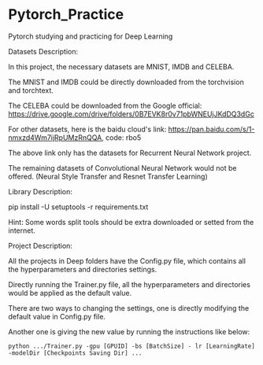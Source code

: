 # Pytorch_Practice
 Pytorch studying and practicing for Deep Learning

 Datasets Description:

 In this project, the necessary datasets are MNIST, IMDB and CELEBA.

 The MNIST and IMDB could be directly downloaded from the torchvision and torchtext.

 The CELEBA could be downloaded from the Google official: https://drive.google.com/drive/folders/0B7EVK8r0v71pbWNEUjJKdDQ3dGc

 For other datasets, here is the baidu cloud's link: https://pan.baidu.com/s/1-nmxzd4Wm7ijRpUMzRnQQA, code: rbo5

 The above link only has the datasets for Recurrent Neural Network project.

 The remaining datasets of Convolutional Neural Network would not be offered. (Neural Style Transfer and Resnet Transfer Learning)


 Library Description:

 pip install -U setuptools -r requirements.txt
 
 Hint: Some words split tools should be extra downloaded or setted from the internet.


 Project Description:

 All the projects in Deep folders have the Config.py file, which contains all the hyperparameters and directories settings.

 Directly running the Trainer.py file, all the hyperparameters and directories would be applied as the default value.

 There are two ways to changing the settings, one is directly modifying the default value in Config.py file.

 Another one is giving the new value by running the instructions like below:

    python .../Trainer.py -gpu [GPUID] -bs [BatchSize] - lr [LearningRate] -modelDir [Checkpoints Saving Dir] ...
